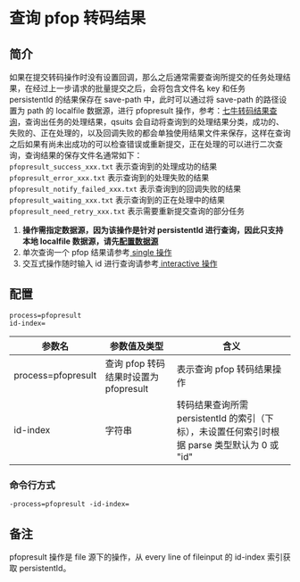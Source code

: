 # 查询 pfop 转码结果

## 简介

如果在提交转码操作时没有设置回调，那么之后通常需要查询所提交的任务处理结果，在经过上一步请求的批量提交之后，会将包含文件名 key 和任务 persistentId
的结果保存在 save-path 中，此时可以通过将 save-path 的路径设置为 path 的 localfile 数据源，进行 pfopresult 操作，参考：[七牛转码结果查询](https://developer.qiniu.com/dora/manual/1294/persistent-processing-status-query-prefop)，查询出任务的处理结果，qsuits 会自动将查询到的处理结果分类，成功的、失败的、正在处理的，以及回调失败的都会单独使用结果文件来保存，这样在查询之后如果有尚未出成功的可以检查错误或重新提交，正在处理的可以进行二次查询，查询结果的保存文件名通常如下：  
`pfopresult_success_xxx.txt` 表示查询到的处理成功的结果  
`pfopresult_error_xxx.txt` 表示查询到的处理失败的结果  
`pfopresult_notify_failed_xxx.txt` 表示查询到的回调失败的结果  
`pfopresult_waiting_xxx.txt` 表示查询到的正在处理中的结果  
`pfopresult_need_retry_xxx.txt` 表示需要重新提交查询的部分任务  

1. **操作需指定数据源，因为该操作是针对 persistentId 进行查询，因此只支持本地 localfile 数据源，请先[配置数据源](datasource.md)**  
2. 单次查询一个 pfop 结果请参考[ single 操作](single.md)  
3. 交互式操作随时输入 id 进行查询请参考[ interactive 操作](interactive.md)  

## 配置
```
process=pfopresult 
id-index=
```  
|参数名|参数值及类型 | 含义|  
|-----|-------|-----|  
|process=pfopresult| 查询 pfop 转码结果时设置为pfopresult| 表示查询 pfop 转码结果操作|  
|id-index| 字符串| 转码结果查询所需 persistentId 的索引（下标），未设置任何索引时根据 parse 类型默认为 0 或 "id"|  

### 命令行方式
```
-process=pfopresult -id-index=
```

## 备注
pfopresult 操作是 file 源下的操作，从 every line of fileinput 的 id-index 索引获取 persistentId。
